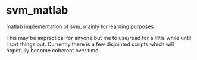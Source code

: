 svm_matlab
==========

matlab implementation of svm, mainly for learning purposes

This may be impractical for anyone but me to use/read for a little while until I sort things out. Currently there is a few disjointed scripts which will hopefully become coherent over time.
